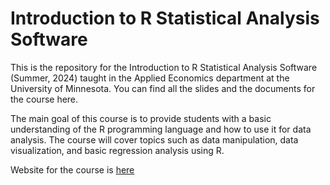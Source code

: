 # Introduction to R Statistical Analysis Software

This is the repository for the Introduction to R Statistical Analysis Software (Summer, 2024) taught in the Applied Economics department at the University of Minnesota. You can find all the slides and the documents for the course here.

The main goal of this course is to provide students with a basic understanding of the R programming language and how to use it for data analysis. The course will cover topics such as data manipulation, data visualization, and basic regression analysis using R.


Website for the course is [here](https://shunkei3.github.io/R-2024-Summer/)

<!-- ## Lecture Slides -->
<!-- base: https://shunkei3.github.io/R-2024-Summer/ -->
<!-- +  Lecture 0: 
   +  [slides](https://shunkei3.github.io/R-2024-Summer/repo_lec_R_review/Lec_notes/Lec0/Lec0.html)
   +  [slides](https://shunkei3.github.io/R-slides/Lec_notes/Lec0/Lec0.html) -->


